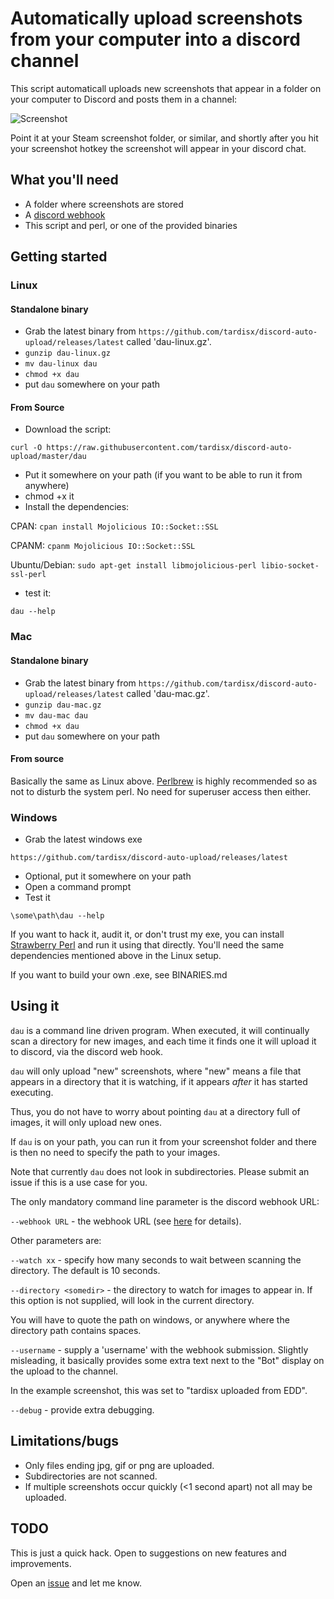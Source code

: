 # Automatically upload screenshots from your computer into a discord channel

This script automaticall uploads new screenshots that appear in a folder on your computer to Discord and posts them in a channel:

![Screenshot](http://i.imgur.com/QPS9V6f.jpg)

Point it at your Steam screenshot folder, or similar, and shortly after you hit your screenshot hotkey the screenshot will appear in your discord chat.

## What you'll need

* A folder where screenshots are stored
* A [discord webhook](https://support.discordapp.com/hc/en-us/articles/228383668-Intro-to-Webhooks)
* This script and perl, or one of the provided binaries

## Getting started

### Linux

#### Standalone binary

* Grab the latest binary from `https://github.com/tardisx/discord-auto-upload/releases/latest` called 'dau-linux.gz'.
* `gunzip dau-linux.gz`
* `mv dau-linux dau`
* `chmod +x dau`
* put `dau` somewhere on your path

#### From Source

* Download the script:

`curl -O https://raw.githubusercontent.com/tardisx/discord-auto-upload/master/dau`

* Put it somewhere on your path (if you want to be able to run it from anywhere)
* chmod +x it
* Install the dependencies:

CPAN: `cpan install Mojolicious IO::Socket::SSL`

CPANM: `cpanm Mojolicious IO::Socket::SSL`

Ubuntu/Debian: `sudo apt-get install libmojolicious-perl libio-socket-ssl-perl`

* test it:

`dau --help`

### Mac

#### Standalone binary

* Grab the latest binary from `https://github.com/tardisx/discord-auto-upload/releases/latest` called 'dau-mac.gz'.
* `gunzip dau-mac.gz`
* `mv dau-mac dau`
* `chmod +x dau`
* put `dau` somewhere on your path

#### From source

Basically the same as Linux above. [Perlbrew](https://perlbrew.pl) is highly recommended so as not to disturb the system perl. No need for superuser access then either.

### Windows

* Grab the latest windows exe

`https://github.com/tardisx/discord-auto-upload/releases/latest`

* Optional, put it somewhere on your path
* Open a command prompt
* Test it

`\some\path\dau --help`

If you want to hack it, audit it, or don't trust my exe, you can install
[Strawberry Perl](http://strawberryperl.com) and run it using that directly.
You'll need the same dependencies mentioned above in the Linux setup.

If you want to build your own .exe, see BINARIES.md

## Using it

`dau` is a command line driven program. When executed, it will continually scan a directory for new images, and each time it finds one it will upload it to discord, via the discord web hook.

`dau` will only upload "new" screenshots, where "new" means a file that appears in a directory that it is watching, if it appears *after* it has started executing.

Thus, you do not have to worry about pointing `dau` at a directory full of images, it will only upload new ones.

If `dau` is on your path, you can run it from your screenshot folder and there is then no need to specify the path to your images.

Note that currently `dau` does not look in subdirectories. Please submit an issue if this is a use case for you.

The only mandatory command line parameter is the discord webhook URL:

`--webhook URL` - the webhook URL (see [here](https://support.discordapp.com/hc/en-us/articles/228383668-Intro-to-Webhooks) for details).

Other parameters are:

`--watch xx` - specify how many seconds to wait between scanning the directory. The default is 10 seconds.

`--directory <somedir>` - the directory to watch for images to appear in. If this option is not supplied, will look in the current directory.

You will have to quote the path on windows, or anywhere where the directory path contains spaces.

`--username` - supply a 'username' with the webhook submission. Slightly misleading, it basically provides some extra text next to the "Bot" display on the upload to the channel.

In the example screenshot, this was set to "tardisx uploaded from EDD".

`--debug` - provide extra debugging.

## Limitations/bugs

* Only files ending jpg, gif or png are uploaded.
* Subdirectories are not scanned.
* If multiple screenshots occur quickly (<1 second apart) not all may be uploaded.

## TODO
This is just a quick hack. Open to suggestions on new features and improvements.

Open an [issue](https://github.com/tardisx/discord-auto-upload/issues/new) and let me know.
